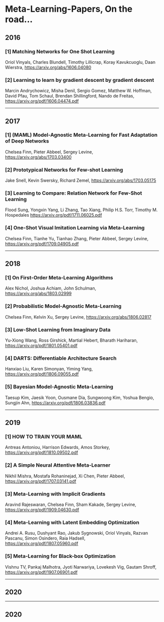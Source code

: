 # Meta-Learning-Papers, On the road...
## 2016
### [1] Matching Networks for One Shot Learning

Oriol Vinyals, Charles Blundell, Timothy Lillicrap, Koray Kavukcuoglu, Daan Wierstra,
https://arxiv.org/abs/1606.04080

### [2] Learning to learn by gradient descent by gradient descent

Marcin Andrychowicz, Misha Denil, Sergio Gomez, Matthew W. Hoffman, David Pfau, Tom Schaul, Brendan Shillingford, Nando de Freitas,
https://arxiv.org/pdf/1606.04474.pdf

---
## 2017
### [1] (MAML) Model-Agnostic Meta-Learning for Fast Adaptation of Deep Networks

Chelsea Finn, Pieter Abbeel, Sergey Levine, 
https://arxiv.org/abs/1703.03400
 
### [2] Prototypical Networks for Few-shot Learning

Jake Snell, Kevin Swersky, Richard Zemel,
https://arxiv.org/abs/1703.05175

### [3] Learning to Compare: Relation Network for Few-Shot Learning
Flood Sung, Yongxin Yang, Li Zhang, Tao Xiang, Philip H.S. Torr, Timothy M. Hospedales
https://arxiv.org/pdf/1711.06025.pdf

### [4] One-Shot Visual Imitation Learning via Meta-Learning
Chelsea Finn, Tianhe Yu, Tianhao Zhang, Pieter Abbeel, Sergey Levine,
https://arxiv.org/pdf/1709.04905.pdf


---
## 2018
### [1] On First-Order Meta-Learning Algorithms
Alex Nichol, Joshua Achiam, John Schulman,
https://arxiv.org/abs/1803.02999

### [2] Probabilistic Model-Agnostic Meta-Learning
Chelsea Finn, Kelvin Xu, Sergey Levine,
https://arxiv.org/abs/1806.02817

### [3] Low-Shot Learning from Imaginary Data
Yu-Xiong Wang, Ross Girshick, Martial Hebert, Bharath Hariharan,
https://arxiv.org/pdf/1801.05401.pdf

### [4] DARTS: Differentiable Architecture Search
Hanxiao Liu, Karen Simonyan, Yiming Yang,
https://arxiv.org/pdf/1806.09055.pdf

### [5] Bayesian Model-Agnostic Meta-Learning
Taesup Kim, Jaesik Yoon, Ousmane Dia, Sungwoong Kim, Yoshua Bengio, Sungjin Ahn,
https://arxiv.org/pdf/1806.03836.pdf


---
## 2019
### [1] HOW TO TRAIN YOUR MAML

Antreas Antoniou, Harrison Edwards, Amos Storkey,
https://arxiv.org/pdf/1810.09502.pdf

### [2] A Simple Neural Attentive Meta-Learner
Nikhil Mishra, Mostafa Rohaninejad, Xi Chen, Pieter Abbeel,
https://arxiv.org/pdf/1707.03141.pdf

### [3] Meta-Learning with Implicit Gradients
Aravind Rajeswaran, Chelsea Finn, Sham Kakade, Sergey Levine,
https://arxiv.org/pdf/1909.04630.pdf

### [4] Meta-Learning with Latent Embedding Optimization
Andrei A. Rusu, Dushyant Rao, Jakub Sygnowski, Oriol Vinyals, Razvan Pascanu, Simon Osindero, Raia Hadsell,
https://arxiv.org/pdf/1807.05960.pdf

### [5] Meta-Learning for Black-box Optimization
Vishnu TV, Pankaj Malhotra, Jyoti Narwariya, Lovekesh Vig, Gautam Shroff,
https://arxiv.org/pdf/1907.06901.pdf


---
## 2020

---
## 2020



